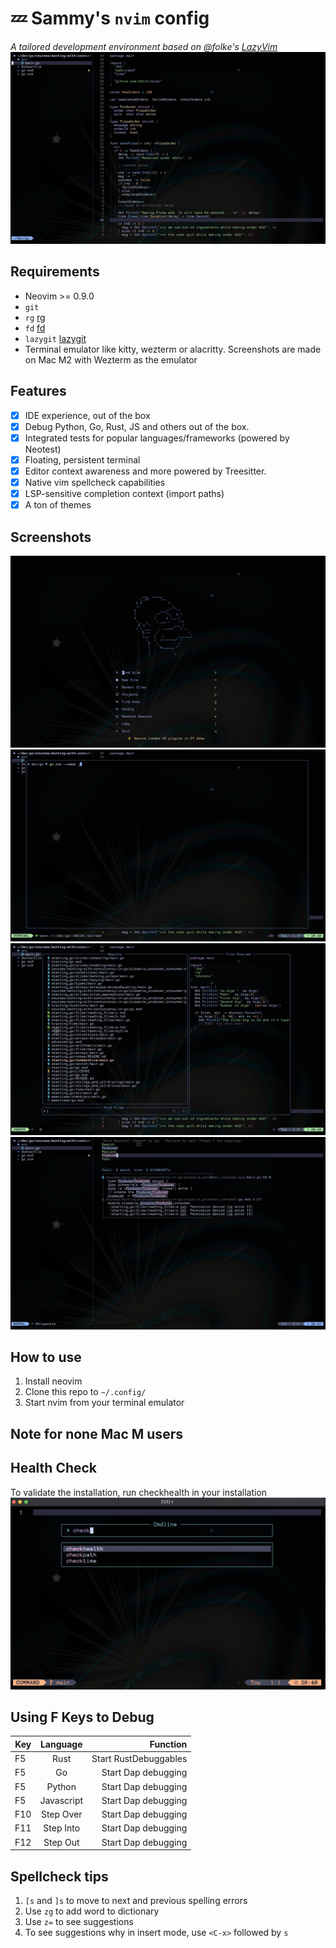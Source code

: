 # 💤 Sammy's `nvim` config

_A tailored development environment based on @folke's [LazyVim](https://github.com/lazyvim/lazyvim)_
![nvim](assets/nvim.jpg)

## Requirements

- Neovim >= 0.9.0
- `git`
- `rg` [rg](https://github.com/BurntSushi/ripgrep)
- `fd` [fd](https://github.com/sharkdp/fd)
- `lazygit` [lazygit](https://github.com/jesseduffield/lazygit)
- Terminal emulator like kitty, wezterm or alacritty. Screenshots are made on Mac M2 with Wezterm as the emulator

## Features

- [x] IDE experience, out of the box
- [x] Debug Python, Go, Rust, JS and others out of the box.
- [x] Integrated tests for popular languages/frameworks (powered by Neotest)
- [x] Floating, persistent terminal
- [x] Editor context awareness and more powered by Treesitter.
- [x] Native vim spellcheck capabilities
- [x] LSP-sensitive completion context (import paths)
- [x] A ton of themes

## Screenshots

![Default](assets/main.jpg)
![Terminal](assets/terminal.jpg)
![Find/Grep](assets/finder.jpg)
![Spector](assets/findandreplace.jpg)

## How to use

1. Install neovim
2. Clone this repo to `~/.config/`
3. Start nvim from your terminal emulator

## Note for none Mac M users

## Health Check

To validate the installation, run checkhealth in your installation
![checkhealth](assets/checkhealth.jpg)

## Using F Keys to Debug

| Key |  Language  |              Function |
| --- | :--------: | --------------------: |
| F5  |    Rust    | Start RustDebuggables |
| F5  |     Go     |   Start Dap debugging |
| F5  |   Python   |   Start Dap debugging |
| F5  | Javascript |   Start Dap debugging |
| F10 | Step Over  |   Start Dap debugging |
| F11 | Step Into  |   Start Dap debugging |
| F12 |  Step Out  |   Start Dap debugging |

## Spellcheck tips

1. `[s` and `]s` to move to next and previous spelling errors
2. Use `zg` to add word to dictionary
3. Use `z=` to see suggestions
4. To see suggestions why in insert mode, use `<C-x>` followed by `s`
